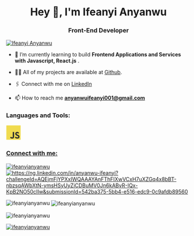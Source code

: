 <h1 align="center">Hey  👋, I'm Ifeanyi Anyanwu</h1>
<h3 align="center"> Front-End Developer </h3>

<!-- <p align="left"> <img src="https://komarev.com/ghpvc/?username=davidekete&label=Profile&theme=onedark%20views&color=0e75b6&style=flat" alt="davidekete" /> </p> -->


<p align="left"> <a href="https://twitter.com/delgo__" target="blank"><img src="https://img.shields.io/twitter/follow/delgo__?logo=twitter&style=for-the-badge" alt="Ifeanyi Anyanwu" /></a> </p>


- 🌱 I’m currently learning to build **Frontend Applications and Services with Javascript, React.js** .

- 👨‍💻 All of my projects are available at [Github](https://github.com/ifeanyianyanwu).

- 🖇 Connect with me on [LinkedIn](https://www.linkedin.com/in/anyanwu-ifeanyi)

- 📫 How to reach me **anyanwuifeanyi001@gmail.com**




<h3 align="left">Languages and Tools:</h3>
<img src="https://raw.githubusercontent.com/devicons/devicon/2ae2a900d2f041da66e950e4d48052658d850630/icons/javascript/javascript-original.svg" alt="android" width="40" height="40"/> </a><a href="https://expressjs.com" target="_blank">


<h3 align="left">Connect with me:</h3>
<p align="left">
<a href="https://twitter.com/delgo__" target="blank"><img align="center" src="https://raw.githubusercontent.com/rahuldkjain/github-profile-readme-generator/master/src/images/icons/Social/twitter.svg" alt="ifeanyianyanwu" height="30" width="40" /></a>
<a href="https://www.linkedin.com/in/anyanwu-ifeanyi" target="blank"><img align="center" src="https://raw.githubusercontent.com/rahuldkjain/github-profile-readme-generator/master/src/images/icons/Social/linked-in-alt.svg" alt="https://ng.linkedin.com/in/anyanwu-ifeanyi?challengeId=AQEjmFjYPXxIWQAAAYAnFThFIXwVCxH7uXZGq4x8bBT-nbzsqAWbXtN-ymsHSyUyZiCDBuMV0Jn6kABvR-IQx-KpB2NO50cIIw&submissionId=542ba375-5bb4-e516-edc9-0c9afdb89560" height="30" width="40" /></a>




<p><img align="left" src="https://github-readme-stats.vercel.app/api/top-langs?username=ifeanyianyanwu&show_icons=true&locale=en&layout=compact&theme=onedark" alt="ifeanyianyanwu" /></p>

<p>&nbsp;<img align="center" src="https://github-readme-stats.vercel.app/api?username=ifeanyianyanwu&show_icons=true&locale=en&theme=onedark" alt="ifeanyianyanwu" /></p>

<p><img align="center" src="https://github-readme-streak-stats.herokuapp.com/?user=ifeanyianyanwu&&theme=onedark" alt="ifeanyianyanwu" /></p>

<p align="left"> <a href="https://github.com/ryo-ma/github-profile-trophy"><img src="https://github-profile-trophy.vercel.app/?username=ifeanyianyanwu&theme=onedark" alt="ifeanyianyanwu" /></a> </p>
